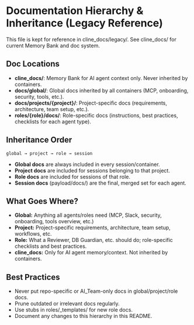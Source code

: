 # Documentation Hierarchy & Inheritance (Legacy Reference)

This file is kept for reference in cline_docs/legacy/. See cline_docs/ for current Memory Bank and doc system.

## Doc Locations

- **cline_docs/**: Memory Bank for AI agent context only. Never inherited by containers.
- **docs/global/**: Global docs inherited by all containers (MCP, onboarding, security, tools, etc.).
- **docs/projects/{project}/**: Project-specific docs (requirements, architecture, team setup, etc.).
- **roles/{role}/docs/**: Role-specific docs (instructions, best practices, checklists for each agent type).

## Inheritance Order

```
global → project → role → session
```

- **Global docs** are always included in every session/container.
- **Project docs** are included for sessions belonging to that project.
- **Role docs** are included for sessions of that role.
- **Session docs** (payload/docs/) are the final, merged set for each agent.

## What Goes Where?

- **Global:** Anything all agents/roles need (MCP, Slack, security, onboarding, tools overview, etc.)
- **Project:** Project-specific requirements, architecture, team setup, workflows, etc.
- **Role:** What a Reviewer, DB Guardian, etc. should do; role-specific checklists and best practices.
- **cline_docs:** Only for AI agent memory/context. Not inherited by containers.

## Best Practices

- Never put repo-specific or AI_Team-only docs in global/project/role docs.
- Prune outdated or irrelevant docs regularly.
- Use stubs in roles/_templates/ for new role docs.
- Document any changes to this hierarchy in this README. 